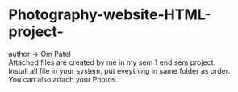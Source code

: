 # Photography-website-HTML-project-
author -> Om Patel
<br>
Attached files are created by me in my sem 1 end sem project.
<br>
Install all file in your system, put eveything in same folder as order.
<br>
You can also attach your Photos.
